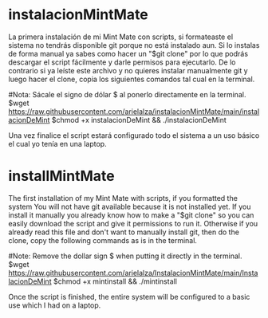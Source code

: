 # instalacionMintMate
La primera instalación de mi Mint Mate con scripts, si formateaste el sistema
no tendrás disponible git porque no está instalado aun. Si lo instalas de forma manual
ya sabes como hacer un "$git clone" por lo que podrás descargar el script fácilmente y 
darle permisos para ejecutarlo.
De lo contrario si ya leíste este archivo y no quieres instalar manualmente git y luego hacer
el clone, copia los siguientes comandos tal cual en la terminal.

#Nota: Sácale el signo de dólar $ al ponerlo directamente en la terminal.
$wget https://raw.githubusercontent.com/arielalza/instalacionMintMate/main/instalacionDeMint
$chmod +x instalacionDeMint && ./instalacionDeMint

Una vez finalice el script estará configurado todo el sistema a un uso básico el cual yo tenía
en una laptop.

# installMintMate

The first installation of my Mint Mate with scripts, if you formatted the system
You will not have git available because it is not installed yet. If you install it manually
you already know how to make a "$git clone" so you can easily download the script and
give it permissions to run it.
Otherwise if you already read this file and don't want to manually install git, then do
the clone, copy the following commands as is in the terminal.

#Note: Remove the dollar sign $ when putting it directly in the terminal.
$wget https://raw.githubusercontent.com/arielalza/InstalacionMintMate/main/InstalacionDeMint
$chmod +x mintinstall && ./mintinstall

Once the script is finished, the entire system will be configured to a basic use which I had
on a laptop.
